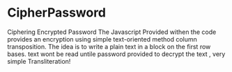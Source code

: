 # CipherPassword
Ciphering Encrypted Password
The Javascript Provided withen the code provides an encryption using simple text-oriented method column transposition. The idea is to write a plain text in a block on the first row bases. text wont be read untile password provided to decrypt the text , very simple Transliteration!
